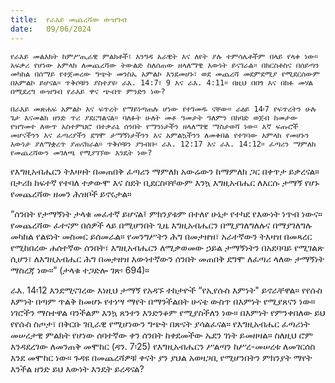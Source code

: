 ```yaml
---
title:  የራእይ መጨረሻው ውዝግብ
date:   09/06/2024
---
```


`የራእይ መልእክት ከምሥጢራዊ ምልክቶች፣ እንግዳ አራዊት እና ለየት ያሉ ተምሳሌቶችም በላይ የላቀ ነው። አፍቃሪ የሆነው አምላክ ለመጨረሻው ትውልድ ስለሰጠው ዘላለማዊ እውነት ይናገራል። በክርስቶስና በሰይጣን መካከል በሰማይ የተጀመረው ግጭት መንስኤ አምልኮ እንደመሆኑ፣ ወደ መጨረሻ መደምደሚያ የሚደርሰውም በአምልኮ ይሆናል። ጥቅሶቹን ያስተያዩ፡ ራእ. 14:7፣ 9 እና ራእ. 4:11። በዚህ በበጎ እና በክፉ መሃል በሚደረግ ውዝግብ የራእይ ዋና ጭብጥ ምንድን ነው?`

`በራእይ መጽሐፍ አምልኮ እና ፍጥረት የማይነጣጠሉ ሆነው የተገመዱ ናቸው። ራዕይ 14፡7 የፍጥረትን ሁሉ ጌታ እናመልክ ዘንድ ጥሪ ያደርግልናል። ባለፉት ሁለት መቶ ዓመታት ዓለምን በከባድ ወጀብ ከመታው የዝግመተ ለውጥ አስተምህሮ በተቃራኒ ሰንበት የማንነታችን ዘላለማዊ ማስታወሻ ነው። እኛ ፍጡሮች መሆናችንን እና ፈጣሪያችን ደግሞ ታማኝነታችንን እና አምልኳችንን ለመቀበል የተገባው አምላክ የመሆኑን እውነታ ያለማቋረጥ ያጠናክራል። ጥቅሶቹን ያንብቡ፡ ራእ. 12:17 እና ራእ. 14:12። ፈጣሪን ማምለክ የመጨረሻውን መገለጫ የሚያገኘው እንዴት ነው?`

የእግዚአብሔርን ትእዛዛት በመጠበቅ ፈጣሪን ማምለክ አውሬውን ከማምለክ ጋር በቀጥታ ይቃረናል። በታሪክ ከፍተኛ የተባለ ተቃውሞ እና ስደት ቢደርስባቸውም እንኳ እግዚአብሔር ለእርሱ ታማኝ የሆኑ የመጨረሻው ዘመን ሕዝቦች ይኖሩታል።

“ሰንበት የታማኝነት ታላቁ መፈተኛ ይሆናል፤ ምክንያቱም በተለየ ሁኔታ የተካደ የእውነት ነጥብ ነውና። የመጨረሻው ፈተናም በሰዎች ላይ በሚሆንበት ጊዜ እግዚአብሔርን በሚያገለግለሉና በማያገለግሉ መካከል የልዩነት መስመር ይሰመራል። የመንግሥትን ሕግ በመታዘዝ፣ አራተኛውን ትእዛዝ በመጻረር የሚከበረው ሐሰተኛው ሰንበት፣ እግዚአብሔርን ለሚቃወመው ኃይል ታማኝነትን በአደባባይ የሚገልጽ ሲሆን፣ ለእግዚአብሔር ሕግ በመታዘዝ እውነተኛውን ሰንበት መጠበቅ ደግሞ ለፈጣሪ ላለው ታማኝነት ማስረጃ ነው።” (ታላቁ ተጋድሎ ገጽ፡ 694)።

ራእ. 14፡12 እንደሚናገረው እነዚህ ታማኝ የአዳኙ ተከታዮች “የኢየሱስ እምነት" ይኖራቸዋል። የየሱስ እምነት በጣም ጥልቅ ከመሆኑ የተነሣ ማየት በማንችልበት ሁናቴ ውስጥ በእምነት የሚያጸናን ነው። ነገሮችን ማስተዋል ባንችልም እንኳ ጸንተን እንድንቆም የሚያስችለን ነው። በእምነት የምንቀበለው ይህ የየሱስ ስጦታ፣ በቅርቡ ገቢራዊ የሚሆነውን ግጭት በጽናት ያሳልፈናል። የእግዚአብሔር ፈጣሪነት መሠረታዊ ምልክት የሆነው ሰባተኛው ቀን ሰንበት ከቀደመችው ኤደን ገነት ይመዘዛል። ስለዚህ ሮም እንዳደረገው ለመንጠቅ መሞከር (ዳን. 7፡25) የእግዚአብሔርን ሥልጣን ከሥረ-መሠረቱ ለመገርሰስ እንደ መሞከር ነው። ጉዳዩ በመጨረሻዎቹ ቀናት ያን ያህል አወዛጋቢ የሚሆንበትን ምክንያት ማየት እንችል ዘንድ ይህ እውነት እንዴት ይረዳናል?
